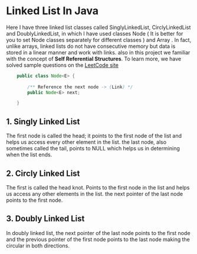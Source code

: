# Linked List In Java

Here I have three linked list classes called SinglyLinkedList, CirclyLinkedList and DoublyLinkedList, in which I have used classes Node ( It is better for you to set Node classes separately for different classes ) and Array . In fact, unlike arrays, linked lists do not have consecutive memory but data is stored in a linear manner and work with links. also in this project we familiar with the concept of **Self Referential Structures**. To learn more, we have solved sample questions on the [LeetCode site](https://leetcode.com/problemset/algorithms/)

```Java
    public class Node<E> {
    
        /** Reference the next node -> (Link) */
        public Node<E> next;

    }
```
## 1. Singly Linked List

The first node is called the head; it points to the first node of the list and helps us access every other element in the list. the last node, also sometimes called the tail, points to NULL which helps us in determining when the list ends.

## 2. Circly Linked List

The first is called the head knot. Points to the first node in the list and helps us access any other elements in the list. the next pointer of the last node points to the first node.

## 3. Doubly Linked List

In doubly linked list, the next pointer of the last node points to the first node 
and the previous pointer of the first node points to the last node making the circular in both directions.
